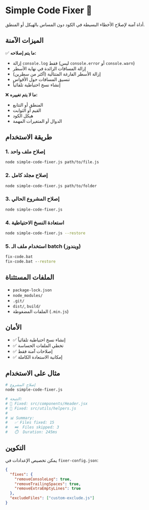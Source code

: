 # Simple Code Fixer 🔧

أداة آمنة لإصلاح الأخطاء البسيطة في الكود دون المساس بالهيكل أو المنطق.

## الميزات الآمنة

✅ **ما يتم إصلاحه:**
- إزالة `console.log` فقط (ليس `console.error` أو `console.warn`)
- إزالة المسافات الزائدة في نهاية الأسطر
- إزالة الأسطر الفارغة المتتالية (أكثر من سطرين)
- تنسيق المسافات حول الأقواس
- إنشاء نسخ احتياطية تلقائياً

❌ **ما لا يتم تغييره:**
- المنطق أو التتابع
- القيم أو الثوابت
- هيكل الكود
- الدوال أو المتغيرات المهمة

## طريقة الاستخدام

### 1. إصلاح ملف واحد
```bash
node simple-code-fixer.js path/to/file.js
```

### 2. إصلاح مجلد كامل
```bash
node simple-code-fixer.js path/to/folder
```

### 3. إصلاح المشروع الحالي
```bash
node simple-code-fixer.js
```

### 4. استعادة النسخ الاحتياطية
```bash
node simple-code-fixer.js --restore
```

### 5. استخدام ملف الـ batch (ويندوز)
```cmd
fix-code.bat
fix-code.bat --restore
```

## الملفات المستثناة

- `package-lock.json`
- `node_modules/`
- `.git/`
- `dist/`, `build/`
- الملفات المضغوطة (`.min.js`)

## الأمان

- ✅ إنشاء نسخ احتياطية تلقائياً
- ✅ تخطي الملفات الحساسة
- ✅ إصلاحات آمنة فقط
- ✅ إمكانية الاستعادة الكاملة

## مثال على الاستخدام

```bash
# إصلاح المشروع
node simple-code-fixer.js

# النتيجة:
# 🔧 Fixed: src/components/Header.jsx
# 🔧 Fixed: src/utils/helpers.js
# 
# 📊 Summary:
#   ✅ Files fixed: 15
#   ⏭️  Files skipped: 3
#   ⏱️  Duration: 245ms
```

## التكوين

يمكن تخصيص الإعدادات في `fixer-config.json`:

```json
{
  "fixes": {
    "removeConsoleLog": true,
    "removeTrailingSpaces": true,
    "removeExtraEmptyLines": true
  },
  "excludeFiles": ["custom-exclude.js"]
}
```